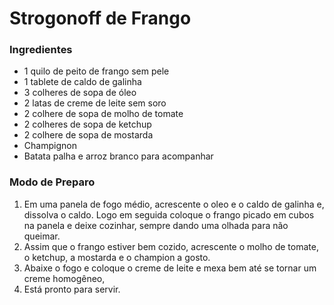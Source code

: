 # Strogonoff de Frango

### Ingredientes

- 1 quilo de peito de frango sem pele
- 1 tablete de caldo de galinha
- 3 colheres de sopa de óleo
- 2 latas de creme de leite sem soro
- 2 colhere de sopa de molho de tomate 
- 2 colheres de sopa de ketchup
- 2 colhere de sopa de mostarda
- Champignon
- Batata palha e arroz branco para acompanhar

### Modo de Preparo

1. Em uma panela de fogo médio, acrescente o oleo e o caldo de galinha e, dissolva o caldo. Logo em seguida coloque o frango picado em cubos na panela e deixe cozinhar, sempre dando uma olhada para não queimar.
2. Assim que o frango estiver bem cozido, acrescente o molho de tomate, o ketchup, a mostarda e o champion a gosto.
3. Abaixe o fogo e coloque o creme de leite e mexa bem até se tornar um creme homogêneo,
4. Está pronto para servir.







